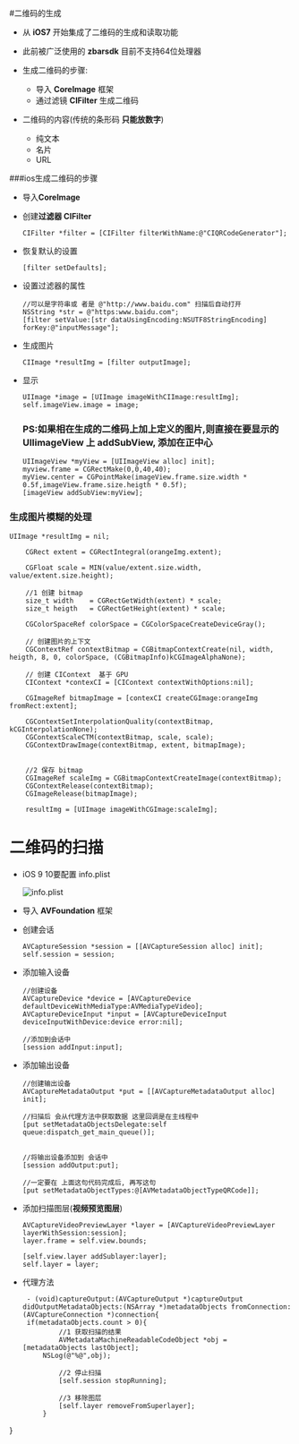 #二维码的生成 

* 从 **iOS7** 开始集成了二维码的生成和读取功能
* 此前被广泛使用的 **zbarsdk** 目前不支持64位处理器


* 生成二维码的步骤: 
	- 导入 **CoreImage** 框架
	- 通过滤镜 **CIFilter** 生成二维码
	

* 二维码的内容(传统的条形码 **只能放数字**)
	* 纯文本
	* 名片
	* URL


###ios生成二维码的步骤

* 导入**CoreImage**
* 创建**过滤器 CIFilter**
	
	```****
	CIFilter *filter = [CIFilter filterWithName:@"CIQRCodeGenerator"];
	
	```
* 恢复默认的设置
	
	```
	[filter setDefaults];
	```
* 设置过滤器的属性
	
	```
	//可以是字符串或 者是 @"http://www.baidu.com" 扫描后自动打开
    NSString *str = @"https:www.baidu.com";
    [filter setValue:[str dataUsingEncoding:NSUTF8StringEncoding] forKey:@"inputMessage"];
	```
* 生成图片
	
	```
	CIImage *resultImg = [filter outputImage];
	```
* 显示
	
	```
	UIImage *image = [UIImage imageWithCIImage:resultImg];
    self.imageView.image = image;
	```
	
	### PS:如果相在生成的二维码上加上定义的图片,则直接在要显示的 UIIimageView 上 addSubView, 添加在正中心
	```
	UIImageView *myView = [UIImageView alloc] init];
	myview.frame = CGRectMake(0,0,40,40);
	myView.center = CGPointMake(imageView.frame.size.width * 0.5f,imageView.frame.size.heigth * 0.5f);
	[imageView addSubView:myView];
	```
	
	
### 生成图片模糊的处理
```
UIImage *resultImg = nil;
    
    CGRect extent = CGRectIntegral(orangeImg.extent);
    
    CGFloat scale = MIN(value/extent.size.width, value/extent.size.height);
    
    //1 创建 bitmap
    size_t width    = CGRectGetWidth(extent) * scale;
    size_t heigth   = CGRectGetHeight(extent) * scale;
    
    CGColorSpaceRef colorSpace = CGColorSpaceCreateDeviceGray();
    
    // 创建图片的上下文
    CGContextRef contextBitmap = CGBitmapContextCreate(nil, width, heigth, 8, 0, colorSpace, (CGBitmapInfo)kCGImageAlphaNone);
    
    // 创建 CIContext  基于 GPU
    CIContext *contexCI = [CIContext contextWithOptions:nil];
    
    CGImageRef bitmapImage = [contexCI createCGImage:orangeImg fromRect:extent];
    
    CGContextSetInterpolationQuality(contextBitmap, kCGInterpolationNone);
    CGContextScaleCTM(contextBitmap, scale, scale);
    CGContextDrawImage(contextBitmap, extent, bitmapImage);
    
    
    //2 保存 bitmap
    CGImageRef scaleImg = CGBitmapContextCreateImage(contextBitmap);
    CGContextRelease(contextBitmap);
    CGImageRelease(bitmapImage);
    
    resultImg = [UIImage imageWithCGImage:scaleImg];
``` 



# 二维码的扫描
* iOS 9 10要配置 info.plist
	
	![info.plist](http://a1.qpic.cn/psb?/V13yw2AD0afGFW/On30nqqvEx*gf915ovsVjfN8FLNsDIwpYesBmZ1hjos!/b/dGsBAAAAAAAA&bo=mgERAAAAAAADB6g!&rf=viewer_4)
	
* 导入 **AVFoundation** 框架

* 创建会话
	
	```
	AVCaptureSession *session = [[AVCaptureSession alloc] init];
    self.session = session;
	```

* 添加输入设备
	
	```
	//创建设备
	AVCaptureDevice *device = [AVCaptureDevice defaultDeviceWithMediaType:AVMediaTypeVideo];
    AVCaptureDeviceInput *input = [AVCaptureDeviceInput deviceInputWithDevice:device error:nil];
    
    //添加到会话中
    [session addInput:input];
	```

* 添加输出设备
	
	```
	//创建输出设备
	AVCaptureMetadataOutput *put = [[AVCaptureMetadataOutput alloc] init];
	
	//扫描后 会从代理方法中获取数据 这里回调是在主线程中
    [put setMetadataObjectsDelegate:self queue:dispatch_get_main_queue()];
    
    
    //将输出设备添加到 会话中
    [session addOutput:put];
    
    //一定要在 上面这句代码完成后, 再写这句
    [put setMetadataObjectTypes:@[AVMetadataObjectTypeQRCode]];
	```

* 添加扫描图层(**视频预览图层**)

	```
	AVCaptureVideoPreviewLayer *layer = [AVCaptureVideoPreviewLayer layerWithSession:session];
    layer.frame = self.view.bounds;
    
    [self.view.layer addSublayer:layer];
    self.layer = layer;
	```

* 代理方法
   
   ```
   	- (void)captureOutput:(AVCaptureOutput *)captureOutput didOutputMetadataObjects:(NSArray *)metadataObjects fromConnection:(AVCaptureConnection *)connection{
    if(metadataObjects.count > 0){
        	//1 获取扫描的结果
        	AVMetadataMachineReadableCodeObject *obj = 	[metadataObjects lastObject];
        NSLog(@"%@",obj);
        
        	//2 停止扫描
        	[self.session stopRunning];
        	
        	//3 移除图层
        	[self.layer removeFromSuperlayer];
    	}
}
   ```